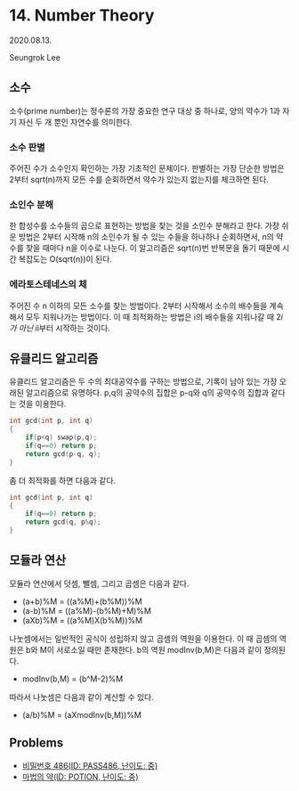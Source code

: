 # 14. Number Theory

2020.08.13.

Seungrok Lee



## 소수

소수(prime number)는 정수론의 가장 중요한 연구 대상 중 하나로, 양의 약수가 1과 자기 자신 두 개 뿐인 자연수를 의미한다.

### 소수 판별

주어진 수가 소수인지 확인하는 가장 기초적인 문제이다. 판별하는 가장 단순한 방법은 2부터 sqrt(n)까지 모든 수를 순회하면서 약수가 있는지 없는지를 체크하면 된다.


### 소인수 분해

한 합성수를 소수들의 곱으로 표현하는 방법을 찾는 것을 소인수 분해라고 한다. 가장 쉬운 방법은 2부터 시작해 n의 소인수가 될 수 있는 수들을 하나하나 순회하면서, n의 약수를 찾을 때마다 n을 이수로 나눈다. 이 알고리즘은 sqrt(n)번 반복문을 돌기 때문에 시간 복잡도는 O(sqrt(n))이 된다.


### 에라토스테네스의 체

주어진 수 n 이하의 모든 소수를 찾는 방법이다. 2부터 시작해서 소수의 배수들을 계속해서 모두 지워나가는 방법이다. 이 때 최적화하는 방법은 i의 배수들을 지워나갈 때 2*i 가 아닌 i*i부터 시작하는 것이다.



## 유클리드 알고리즘

유클리드 알고리즘은 두 수의 최대공약수를 구하는 방법으로, 기록이 남아 있는 가장 오래된 알고리즘으로 유명하다. p,q의 공약수의 집합은 p-q와 q의 공약수의 집합과 같다는 것을 이용한다. 

```c++
int gcd(int p, int q)
{
    if(p<q) swap(p,q);
    if(q==0) return p;
    return gcd(p-q, q);
}
```

좀 더 최적화를 하면 다음과 같다.

```c++
int gcd(int p, int q)
{
    if(q==0) return p;
    return gcd(q, p%q);
}
```



## 모듈라 연산

모듈라 연산에서 덧셈, 뺄셈, 그리고 곱셈은 다음과 같다.
* (a+b)%M = ((a%M)+(b%M))%M
* (a-b)%M = ((a%M)-(b%M)+M)%M
* (aXb)%M = ((a%M)X(b%M))%M

나눗셈에서는 일반적인 공식이 성립하지 않고 곱셈의 역원을 이용한다. 이 때 곱셈의 역원은 b와 M이 서로소일 때만 존재한다. b의 역원 modInv(b,M)은 다음과 같이 정의된다.
* modInv(b,M) = (b^M-2)%M

따라서 나눗셈은 다음과 같이 계산할 수 있다.
* (a/b)%M = (aXmodInv(b,M))%M

## Problems

- [비밀번호 486(ID: PASS486, 난이도: 중)](https://www.algospot.com/judge/problem/read/PASS486)
- [마법의 약(ID: POTION, 난이도: 중)](https://www.algospot.com/judge/problem/read/POTION)
